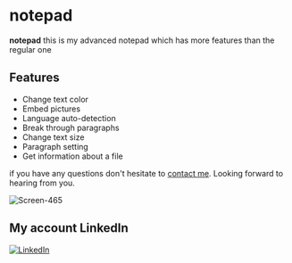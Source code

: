 # notepad

**notepad** this is my advanced notepad which has more features than the regular one

## Features

* Change text color
* Embed pictures
* Language auto-detection
* Break through paragraphs
* Change text size
* Paragraph setting
* Get information about a file


if you have any questions don't hesitate to <a href="mailto:holy.mail.100@gmail.com">contact me</a>. Looking forward to hearing from you. 

![Screen-465](https://user-images.githubusercontent.com/100195623/207869146-54bdb6c0-ab27-42e1-b4f6-4e85f039fba1.png)
## My account LinkedIn
[![LinkedIn](https://img.shields.io/badge/LinkedIn-0077B5?style=for-the-badge&logo=linkedin&logoColor=white)](https://www.linkedin.com/in/nazar-arshinskiy/)
